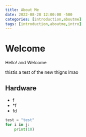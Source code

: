 ```yaml
---
title: About Me
date: 2022-08-28 12:00:00 -500
categories: [introduction,aboutme]
tags: [introduction,aboutme,intro]
---
```


# Welcome

Hello! and Welcome

thistis a test of the new thigns lmao

## Hardware

* f
* *f
* fd

```python
test = "test"
for i in j:
    print(10)

```
